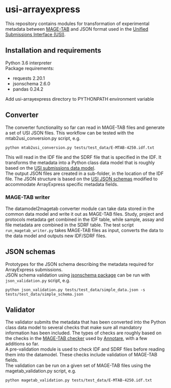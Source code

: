 # usi-arrayexpress

This repository contains modules for transformation of experimental metadata between [MAGE-TAB](http://fged.org/projects/mage-tab/) and JSON format used in the [Unified Submissions Interface (USI)](https://github.com/EMBL-EBI-SUBS). 


## Installation and requirements

Python 3.6 interpreter<br>
Package requirements:
* requests 2.20.1
* jsonschema 2.6.0
* pandas 0.24.2

Add usi-arrayexpress directory to PYTHONPATH environment variable


## Converter

The converter functionality so far can read in MAGE-TAB files and generate a set of USI JSON files. This workflow can be tested with the mtab2usi_conversion.py script, e.g. 
```
python mtab2usi_conversion.py tests/test_data/E-MTAB-4250.idf.txt
```
This will read in the IDF file and the SDRF file that is specified in the IDF. It transforms the metadata into a Python class data model that is roughly based on the [USI submissions data model](https://github.com/EMBL-EBI-SUBS/subs-data-model).<br>
 The output JSON files are created in a sub-folder, in the location of the IDF file. The JSON structure is based on the [USI JSON schemas](https://github.com/EMBL-EBI-SUBS/validation-schemas) modified to accommodate ArrayExpress specific metadata fields. 
 
 
 ### MAGE-TAB writer
 
 The datamodel2magetab converter module can take data stored in the common data model and write it out as MAGE-TAB files. Study, project and protocols metadata get combined in the IDF table, while sample, assay and file metadata are combined in the SDRF table. The test script `run_magetab_writer.py` takes MAGE-TAB files as input, converts the data to the data model and outputs new IDF/SDRF files. 
 
 
 ## JSON schemas
 
 Prototypes for the JSON schema describing the metadata required for ArrayExpress submissions.<br>
 JSON schema validation using [jsonschema package](https://github.com/Julian/jsonschema) can be run with `json_validation.py` script, e.g.
 ```
python json_validation.py tests/test_data/simple_data.json -s tests/test_data/simple_schema.json
 ```
 
 
 ## Validator
 
 The validator submits the metadata that has been converted into the Python class data model to several checks that make sure all mandatory information has been included. 
 The types of checks are roughly based on the checks in the [MAGE-TAB checker](https://github.com/arrayexpress/magetabcheck) used by [Annotare](https://github.com/arrayexpress/annotare2), with a few additions so far. <br>
 A pre-validation module is used to check IDF and SDRF files before reading them into the datamodel. These checks include validation of MAGE-TAB fields.<br>
 The validation can be run on a given set of MAGE-TAB files using the magetab_validation.py script, e.g. 
 ```
 python magetab_validation.py tests/test_data/E-MTAB-4250.idf.txt
 ```
  

